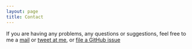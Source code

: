 ```yaml
---
layout: page
title: Contact
---
```


If you are having any problems, any questions or suggestions, feel free to me a [mail](mailto://jenslaufer@gmail.com) or [tweet at me](https://twitter.com/intent/tweet?text=%40pauleulel), or [file a GitHub issue](https://github.com/lenpaul/lagrange/issues/new)
